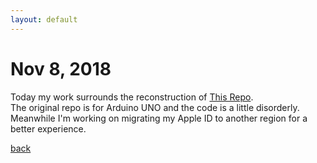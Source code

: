 ```yaml
---
layout: default
---
```


# Nov 8, 2018
Today my work surrounds the reconstruction of  [This Repo](https://github.com/tic-toc-developer/arduino-JY901).<br>
The original repo is for Arduino UNO and the code is a little disorderly.<br>
Meanwhile I'm working on migrating my Apple ID to another region for a better experience.

[back](./)
